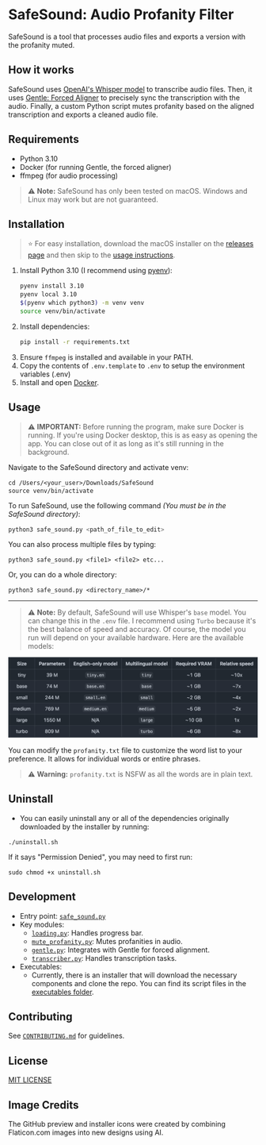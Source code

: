 # SafeSound: Audio Profanity Filter

SafeSound is a tool that processes audio files and exports a version with the profanity muted.

## How it works

SafeSound uses [OpenAI's Whisper model](https://github.com/openai/whisper) to transcribe audio files. Then, it uses [Gentle: Forced Aligner](https://github.com/strob/gentle) to precisely sync the transcription with the audio. Finally, a custom Python script mutes profanity based on the aligned transcription and exports a cleaned audio file.

## Requirements

- Python 3.10
- Docker (for running Gentle, the forced aligner)
- ffmpeg (for audio processing)

> ⚠️ **Note:** SafeSound has only been tested on macOS. Windows and Linux may work but are not guaranteed.

## Installation

> ⭐️ For easy installation, download the macOS installer on the [releases page](https://github.com/janksmap/SafeSound/releases) and then skip to the [usage instructions](#usage).

1. Install Python 3.10 (I recommend using [pyenv](https://github.com/pyenv/pyenv)):
    ```sh
    pyenv install 3.10
    pyenv local 3.10
    $(pyenv which python3) -m venv venv
    source venv/bin/activate
    ```
2. Install dependencies:
    ```sh
    pip install -r requirements.txt
    ```
3. Ensure `ffmpeg` is installed and available in your PATH.
4. Copy the contents of `.env.template` to `.env` to setup the environment variables (.env)
5. Install and open [Docker](https://www.docker.com/).

## Usage

> ⚠️ **IMPORTANT:** Before running the program, make sure Docker is running. If you're using Docker desktop, this is as easy as opening the app. You can close out of it as long as it's still running in the background.

Navigate to the SafeSound directory and activate venv:

```
cd /Users/<your_user>/Downloads/SafeSound
source venv/bin/activate
```

To run SafeSound, use the following command _(You must be in the SafeSound directory)_:

```sh
python3 safe_sound.py <path_of_file_to_edit>
```

You can also process multiple files by typing:

```
python3 safe_sound.py <file1> <file2> etc...
```

Or, you can do a whole directory:

```
python3 safe_sound.py <directory_name>/*
```

---
> ⚠️ **Note:** By default, SafeSound will use Whisper's `base` model. You can change this in the `.env` file. I recommend using `Turbo` because it's the best balance of speed and accuracy. Of course, the model you run will depend on your available hardware. Here are the available models:

![Whisper models](docs/whisper_models.png)

You can modify the `profanity.txt` file to customize the word list to your preference. It allows for individual words or entire phrases.

> ⚠️ **Warning:** `profanity.txt` is NSFW as all the words are in plain text.

## Uninstall
- You can easily uninstall any or all of the dependencies originally downloaded by the installer by running:
```
./uninstall.sh
```
If it says "Permission Denied", you may need to first run:
```
sudo chmod +x uninstall.sh
```

## Development

- Entry point: [`safe_sound.py`](safe_sound.py)
- Key modules:
    - [`loading.py`](loading.py): Handles progress bar.
    - [`mute_profanity.py`](mute_profanity.py): Mutes profanities in audio.
    - [`gentle.py`](gentle.py): Integrates with Gentle for forced alignment.
    - [`transcriber.py`](transcriber.py): Handles transcription tasks.
- Executables:
    - Currently, there is an installer that will download the necessary components and clone the repo. You can find its script files in the [executables folder](./executables).

## Contributing

See [`CONTRIBUTING.md`](CONTRIBUTING.md) for guidelines.

## License

[MIT LICENSE](LICENSE)

## Image Credits
The GitHub preview and installer icons were created by combining Flaticon.com images into new designs using AI.